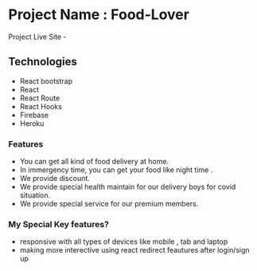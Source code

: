 # Project Name : Food-Lover

Project Live Site -

## Technologies

- React bootstrap
- React
- React Route
- React Hooks
- Firebase
- Heroku

### Features


- You can get all kind of food delivery at home.
- In immergency time, you can get your food like night time .
- We provide discount.
- We provide special health maintain for our delivery boys for covid situation.
- We provide special service for our premium members.


###  My Special Key features?

- responsive with all types of devices like mobile , tab and laptop
- making more interective using react redirect feautures after login/sign up
